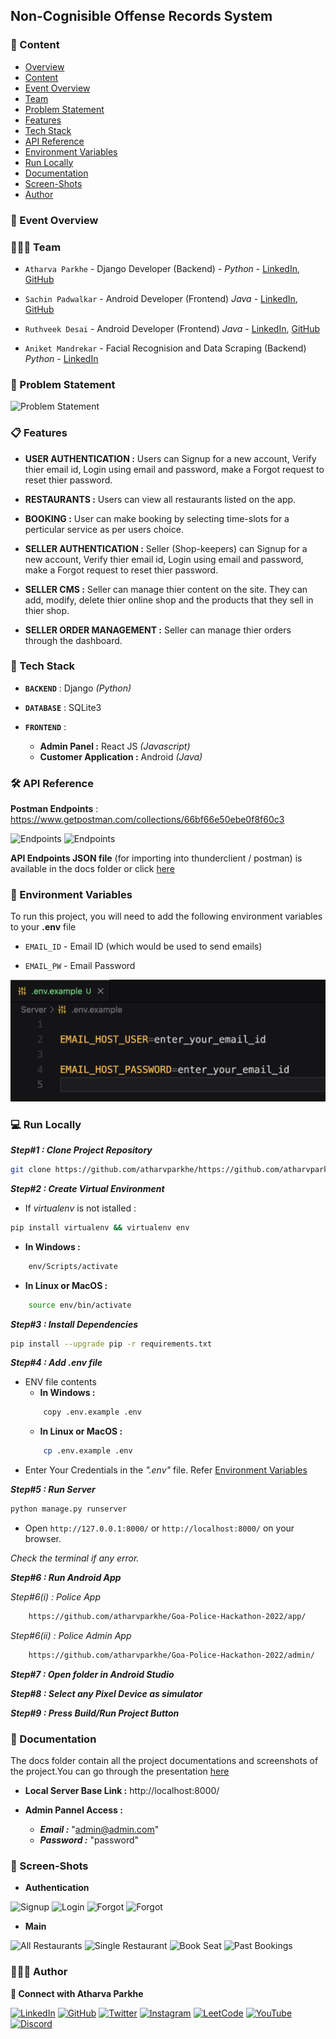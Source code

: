 
## Non-Cognisible Offense Records System

<!-- The basic aim for implementing Restaurant Seat Reservation system is to eliminate the waiting time for the customers at restaurant for waiting for their turn for the service. This system would allow customers to view different restaurants listed on the application, and view the food offered; also reserve seats at any date and time according to their convenience and also pay in advance for the service they which they opted for. The Restaurant owners also get an interface to update the seats reservations and their services, also auto-generate invoice for the customers.
Customer authentication is done using *JWT (JSON Web Token)*. Database used is *SQLite3* which is django's default database. Payment Gateway used is *Razorpay*. -->

### 🔗 Content

- [Overview](#non-cognisible-offense-records-system)
- [Content](#-content)
- [Event Overview](#-event-overview)
- [Team](#-team)
- [Problem Statement](#-problem-statement)
- [Features](#-features)
- [Tech Stack](#-tech-stack)
- [API Reference](#-api-reference)
- [Environment Variables](#-environment-variables)
- [Run Locally](#-run-locally)
- [Documentation](#-documentation)
- [Screen-Shots](#-screen-shots)
- [Author](#-author)


### 🧬 Event Overview

<!-- Me and my team participated in our first ever Hackathon event at [Inspirus](https://www.linkedin.com/feed/hashtag/?keywords=inspirus2k21) in October 2021 at [Don Bosko College of Engineering, Goa](https://www.linkedin.com/school/don-bosco-college-of-engineering-fatorda-goa/). 
Me along with [Akash Sanjeev](https://www.linkedin.com/in/akash-sanjeev-37436a1b5/) and [Sachin Padwalkar](https://www.linkedin.com/in/sachin-padwalkar-a265291ba/) had participated as a team, where I was working on [Django application](https://github.com/atharvparkhe/restaurant-seat-booking) (Backend), Saching was handling [React application](https://github.com/Sachin9822/restu) (Frontend) for the Administration Section and Akash was handling [Androind application](https://github.com/AkashCSanjeev/Be-Seated) (Frontend). -->


### 👨‍👦‍👦 Team

- `Atharva Parkhe` -  Django Developer (Backend)  -  *Python* -   [LinkedIn](https://www.linkedin.com/in/atharva-parkhe-3283b2202/), [GitHub](https://github.com/atharvparkhe)

- `Sachin Padwalkar` -  Android Developer (Frontend) *Java* - [LinkedIn](https://www.linkedin.com/in/sachin-padwalkar-a265291ba/), [GitHub](https://github.com/Sachin9822)

- `Ruthveek Desai` -  Android Developer (Frontend) *Java* - [LinkedIn](https://www.linkedin.com/in/ruthveekdessai/), [GitHub](https://github.com/DessaiRuthveek)

- `Aniket Mandrekar` - Facial Recognision and Data Scraping (Backend) *Python* - [LinkedIn](https://www.linkedin.com/in/ruthveekdessai/)


### 📃 Problem Statement

![Problem Statement](PROBLEM_STATEMENT.png)

### 📋 Features

- **USER AUTHENTICATION :** Users can Signup for a new account, Verify thier email id, Login using email and password, make a Forgot request to reset thier password. 

- **RESTAURANTS :** Users can view all restaurants listed on the app.

- **BOOKING :** User can make booking by selecting time-slots for a perticular service as per users choice.

- **SELLER AUTHENTICATION :** Seller (Shop-keepers) can Signup for a new account, Verify thier email id, Login using email and password, make a Forgot request to reset thier password. 

- **SELLER CMS :** Seller can manage thier content on the site. They can add, modify, delete thier online shop and the products that they sell in thier shop.

- **SELLER ORDER MANAGEMENT :** Seller can manage thier orders through the dashboard.


### 🧰 Tech Stack

- **`BACKEND`** : Django *(Python)*

- **`DATABASE`** : SQLite3

- **`FRONTEND`** : 
    - **Admin Panel :** React JS *(Javascript)*
    - **Customer Application :** Android *(Java)*


### 🛠 API Reference

**Postman Endpoints** : https://www.getpostman.com/collections/66bf66e50ebe0f8f60c3

![Endpoints](docs/endpoints-customer.png)
![Endpoints](docs/endpoints-seller.png)

**API Endpoints JSON file** (for importing into thunderclient / postman) is available in the docs folder or click [here](docs/endpoints.json)


### 🔐 Environment Variables

To run this project, you will need to add the following environment variables to your **.env** file

- `EMAIL_ID`  -  Email ID (which would be used to send emails)

- `EMAIL_PW`  -  Email Password

![ENV file](docs/env.png)


### 💻 Run Locally

***Step#1 : Clone Project Repository***

```bash
git clone https://github.com/atharvparkhe/https://github.com/atharvparkhe/Goa-Police-Hackathon-2022.git && cd https://github.com/atharvparkhe/Goa-Police-Hackathon-2022/server/
```

***Step#2 : Create Virtual Environment***

- If *virtualenv* is not istalled :
```bash
pip install virtualenv && virtualenv env
```
- **In Windows :**
```bash
    env/Scripts/activate
```
- **In Linux or MacOS :**
```bash
    source env/bin/activate
```

***Step#3 : Install Dependencies***

```bash
pip install --upgrade pip -r requirements.txt
```

***Step#4 : Add .env file***

- ENV file contents
    - **In Windows :**
    ```bash
        copy .env.example .env
    ```
    - **In Linux or MacOS :**
    ```bash
        cp .env.example .env
    ```
- Enter Your Credentials in the *".env"* file. Refer [Environment Variables](#-environment-variables)

***Step#5 : Run Server***

```bash
python manage.py runserver
```

- Open `http://127.0.0.1:8000/` or `http://localhost:8000/` on your browser.

*Check the terminal if any error.*

***Step#6 : Run Android App***

*Step#6(i) : Police App*

```bash
    https://github.com/atharvparkhe/Goa-Police-Hackathon-2022/app/
```

  *Step#6(ii) : Police Admin App*

```bash
    https://github.com/atharvparkhe/Goa-Police-Hackathon-2022/admin/
```

***Step#7 : Open folder in Android Studio***

***Step#8 : Select any Pixel Device as simulator***

***Step#9 : Press Build/Run Project Button***


### 📄 Documentation

The docs folder contain all the project documentations and screenshots of the project.You can go through the presentation [here](presentaion.pptx)

- **Local Server Base Link :** http://localhost:8000/

- **Admin Pannel Access :**
    - ***Email :*** "admin@admin.com"
    - ***Password :*** "password"


### 🌄 Screen-Shots

- **Authentication**

![Signup](docs/project/account/signup.png)
![Login](docs/project/account/login.png)
![Forgot](docs/project/account/forgot.png)
![Forgot](docs/project/account/reset.png)

- **Main**

![All Restaurants](docs/project/main/all-restaurants.png)
![Single Restaurant](docs/project/main/single-restaurant.png)
![Book Seat](docs/project/main/book-seat.png)
![Past Bookings](docs/project/main/past-bookings.png)


### 🙋🏻‍♂️ Author

**🤝 Connect with Atharva Parkhe**

[![LinkedIn](https://img.shields.io/badge/LinkedIn-0077B5?style=for-the-badge&logo=linkedin&logoColor=white)](https://www.linkedin.com/in/atharva-parkhe-3283b2202/)
[![GitHub](https://img.shields.io/badge/GitHub-100000?style=for-the-badge&logo=github&logoColor=white)](https://www.github.com/atharvparkhe/)
[![Twitter](https://img.shields.io/badge/Twitter-1DA1F2?style=for-the-badge&logo=twitter&logoColor=white)](https://www.twitter.com/atharvparkhe/)
[![Instagram](https://img.shields.io/badge/Instagram-E4405F?style=for-the-badge&logo=instagram&logoColor=white)](https://www.instagram.com/atharvparkhe/)
[![LeetCode](https://img.shields.io/badge/-LeetCode-FFA116?style=for-the-badge&logo=LeetCode&logoColor=black)](https://leetcode.com/patharv777/)
[![YouTube](https://img.shields.io/badge/YouTube-FF0000?style=for-the-badge&logo=youtube&logoColor=white)](https://www.youtube.com/channel/UChimOJO64hOqtE7HCgtiIig)
[![Discord](https://img.shields.io/badge/Discord-5865F2?style=for-the-badge&logo=discord&logoColor=white)](https://discord.gg/8WNC43Xsfc)